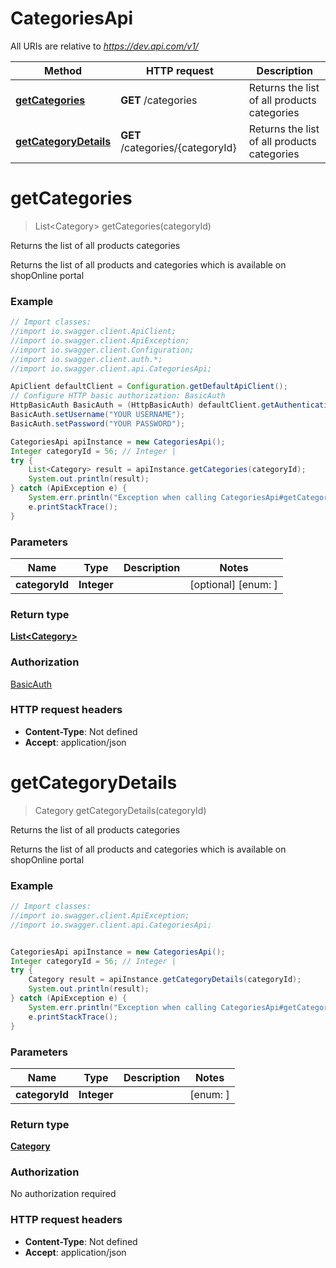 # CategoriesApi

All URIs are relative to *https://dev.api.com/v1/*

Method | HTTP request | Description
------------- | ------------- | -------------
[**getCategories**](CategoriesApi.md#getCategories) | **GET** /categories | Returns the list of all products categories
[**getCategoryDetails**](CategoriesApi.md#getCategoryDetails) | **GET** /categories/{categoryId} | Returns the list of all products categories

<a name="getCategories"></a>
# **getCategories**
> List&lt;Category&gt; getCategories(categoryId)

Returns the list of all products categories

Returns the list of all products and categories  which is available on shopOnline portal 

### Example
```java
// Import classes:
//import io.swagger.client.ApiClient;
//import io.swagger.client.ApiException;
//import io.swagger.client.Configuration;
//import io.swagger.client.auth.*;
//import io.swagger.client.api.CategoriesApi;

ApiClient defaultClient = Configuration.getDefaultApiClient();
// Configure HTTP basic authorization: BasicAuth
HttpBasicAuth BasicAuth = (HttpBasicAuth) defaultClient.getAuthentication("BasicAuth");
BasicAuth.setUsername("YOUR USERNAME");
BasicAuth.setPassword("YOUR PASSWORD");

CategoriesApi apiInstance = new CategoriesApi();
Integer categoryId = 56; // Integer | 
try {
    List<Category> result = apiInstance.getCategories(categoryId);
    System.out.println(result);
} catch (ApiException e) {
    System.err.println("Exception when calling CategoriesApi#getCategories");
    e.printStackTrace();
}
```

### Parameters

Name | Type | Description  | Notes
------------- | ------------- | ------------- | -------------
 **categoryId** | **Integer**|  | [optional] [enum: ]

### Return type

[**List&lt;Category&gt;**](Category.md)

### Authorization

[BasicAuth](../README.md#BasicAuth)

### HTTP request headers

 - **Content-Type**: Not defined
 - **Accept**: application/json

<a name="getCategoryDetails"></a>
# **getCategoryDetails**
> Category getCategoryDetails(categoryId)

Returns the list of all products categories

Returns the list of all products and categories which is available on shopOnline portal

### Example
```java
// Import classes:
//import io.swagger.client.ApiException;
//import io.swagger.client.api.CategoriesApi;


CategoriesApi apiInstance = new CategoriesApi();
Integer categoryId = 56; // Integer | 
try {
    Category result = apiInstance.getCategoryDetails(categoryId);
    System.out.println(result);
} catch (ApiException e) {
    System.err.println("Exception when calling CategoriesApi#getCategoryDetails");
    e.printStackTrace();
}
```

### Parameters

Name | Type | Description  | Notes
------------- | ------------- | ------------- | -------------
 **categoryId** | **Integer**|  | [enum: ]

### Return type

[**Category**](Category.md)

### Authorization

No authorization required

### HTTP request headers

 - **Content-Type**: Not defined
 - **Accept**: application/json

